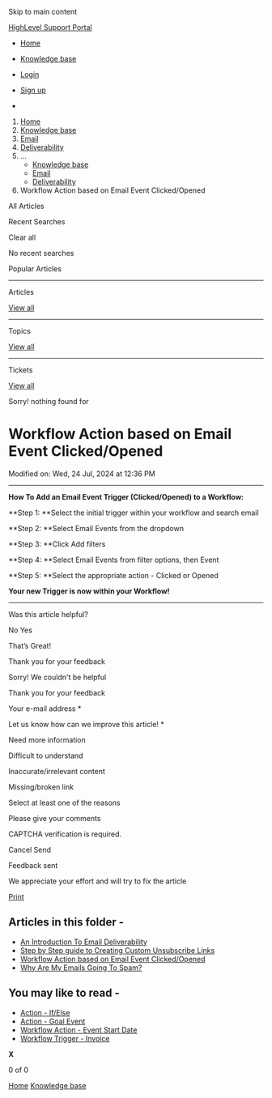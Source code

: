 Skip to main content

[ HighLevel Support Portal ](https://help.gohighlevel.com)

  * [ Home ](/support/home)
  * [ Knowledge base ](/support/solutions)

  * [Login](/support/login)
  * [Sign up](/support/signup)
  * 

  1. [Home](/support/home)
  2. [Knowledge base](/support/solutions)
  3. [Email](/support/solutions/48000449563)
  4. [Deliverability](/support/solutions/folders/48000665893)
  5. ... 
     * [Knowledge base](/support/solutions)
     * [Email](/support/solutions/48000449563)
     * [Deliverability](/support/solutions/folders/48000665893)
  6. Workflow Action based on Email Event Clicked/Opened

All  Articles 

Recent Searches

Clear all

No recent searches

Popular Articles

* * *

Articles

[View all](/support/search/solutions)

* * *

Topics

[View all](/support/search/topics)

* * *

Tickets

[View all](/support/search/tickets)

Sorry! nothing found for   

# Workflow Action based on Email Event Clicked/Opened

Modified on: Wed, 24 Jul, 2024 at 12:36 PM

* * *

**How To Add an Email Event Trigger (Clicked/Opened) to a Workflow:**

**Step 1:  **Select the initial trigger within your workflow and search email

**Step 2:  **Select Email Events from the dropdown

**Step 3:  **Click Add filters

**Step 4:  **Select Email Events from filter options, then Event

**Step 5:  **Select the appropriate action - Clicked or Opened

**Your new Trigger is now within your Workflow!**

* * *

Was this article helpful?

No  Yes 

That’s Great!

Thank you for your feedback

Sorry! We couldn't be helpful

Thank you for your feedback

Your e-mail address *

Let us know how can we improve this article! *

Need more information 

Difficult to understand 

Inaccurate/irrelevant content 

Missing/broken link 

Select at least one of the reasons 

Please give your comments 

CAPTCHA verification is required. 

Cancel  Send 

Feedback sent

We appreciate your effort and will try to fix the article

[Print](javascript:print\(\))

## Articles in this folder -

  * [An Introduction To Email Deliverability](/support/solutions/articles/48001063371-an-introduction-to-email-deliverability)
  * [Step by Step guide to Creating Custom Unsubscribe Links](/support/solutions/articles/48001175857-step-by-step-guide-to-creating-custom-unsubscribe-links)
  * [Workflow Action based on Email Event Clicked/Opened](/support/solutions/articles/48001208599-workflow-action-based-on-email-event-clicked-opened)
  * [Why Are My Emails Going To Spam?](/support/solutions/articles/48001063372-why-are-my-emails-going-to-spam-)

## You may like to read -

  * [Action - If/Else](/support/solutions/articles/155000002471-action-if-else)
  * [Action - Goal Event](/support/solutions/articles/155000003328-action-goal-event)
  * [Workflow Action - Event Start Date](/support/solutions/articles/155000003357-workflow-action-event-start-date)
  * [Workflow Trigger - Invoice](/support/solutions/articles/155000002835-workflow-trigger-invoice)

**X**

0 of 0 []()

[Home](/support/home) [Knowledge base](/support/solutions)

